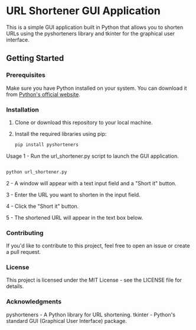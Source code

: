 # URL Shortener GUI Application

This is a simple GUI application built in Python that allows you to shorten URLs using the pyshorteners library and tkinter for the graphical user interface.

## Getting Started

### Prerequisites

Make sure you have Python installed on your system. You can download it from [Python's official website](https://www.python.org/downloads/).

### Installation

1. Clone or download this repository to your local machine.

2. Install the required libraries using pip:

   ```bash
   pip install pyshorteners
Usage
 1 - Run the url_shortener.py script to launch the GUI application.

   ```bash
  
python url_shortener.py
   ```
 2 - A window will appear with a text input field and a "Short it" button.

 3 - Enter the URL you want to shorten in the input field.

 4 - Click the "Short it" button.

 5 - The shortened URL will appear in the text box below.

### Contributing

If you'd like to contribute to this project, feel free to open an issue or create a pull request.

### License
This project is licensed under the MIT License - see the LICENSE file for details.

### Acknowledgments
pyshorteners - A Python library for URL shortening.
tkinter - Python's standard GUI (Graphical User Interface) package.

